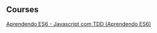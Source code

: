 ﻿## Courses

[Aprendendo ES6 - Javascript com TDD (Aprendendo ES6)][1]  

[1]: http://willianjusten.teachable.com/p/js-com-tdd-na-pratica

